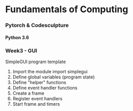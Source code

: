 # Fundamentals of Computing
### Pytorch & Codesculpture
#### Python 3.6

### Week3 - GUI

SimpleGUI program template

1. Import the module
import simplegui
2. Define global variables (program state)
3. Define "helper" functions
4. Define event handler functions
5. Create a frame
6. Register event handlers
7. Start frame and timers

